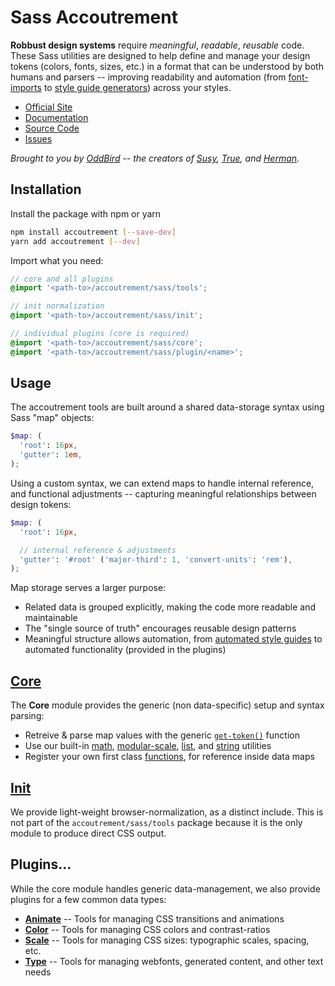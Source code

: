# Sass Accoutrement

**Robbust design systems** require
*meaningful*, *readable*, *reusable* code.
These Sass utilities are designed to
help define and manage your design tokens
(colors, fonts, sizes, etc.)
in a format that can be understood
by both humans and parsers --
improving readability and automation
(from [font-imports][fonts] to [style guide generators][herman])
across your styles.

- [Official Site](http://oddbird.net/accoutrement/)
- [Documentation](http://oddbird.net/accoutrement/docs/)
- [Source Code](https://github.com/oddbird/accoutrement/)
- [Issues](https://github.com/oddbird/accoutrement/issues)

*Brought to you by [OddBird][oddbird] --
the creators of [Susy][susy],
[True][true],
and [Herman][herman].*

[oddbird]: http://oddbird.net/
[susy]: http://oddbird.net/susy/
[true]: http://oddbird.net/true
[herman]: http://oddbird.net/herman
[fonts]: http://oddbird.net/accoutrement/docs/type.html


## Installation

Install the package with npm or yarn

```bash
npm install accoutrement [--save-dev]
yarn add accoutrement [--dev]
```

Import what you need:

```scss
// core and all plugins
@import '<path-to>/accoutrement/sass/tools';

// init normalization
@import '<path-to>/accoutrement/sass/init';

// individual plugins (core is required)
@import '<path-to>/accoutrement/sass/core';
@import '<path-to>/accoutrement/sass/plugin/<name>';
```


## Usage

The accoutrement tools are built around
a shared data-storage syntax
using Sass "map" objects:

```scss
$map: (
  'root': 16px,
  'gutter': 1em,
);
```

Using a custom syntax,
we can extend maps to handle internal reference,
and functional adjustments --
capturing meaningful relationships
between design tokens:

```scss
$map: (
  'root': 16px,

  // internal reference & adjustments
  'gutter': '#root' ('major-third': 1, 'convert-units': 'rem'),
);
```

Map storage serves a larger purpose:
- Related data is grouped explicitly,
  making the code more readable and maintainable
- The "single source of truth"
  encourages reusable design patterns
- Meaningful structure allows automation,
  from [automated style guides][herman]
  to automated functionality
  (provided in the plugins)

[herman]: http://oddbird.net/herman/
[type]: http://oddbird.net/accoutrement/docs/type.html


## [Core](http://oddbird.net/accoutrement/docs/core.html)

The **Core** module provides the generic
(non data-specific)
setup and syntax parsing:

- Retreive & parse map values
  with the generic [`get-token()`][get] function
- Use our built-in [math][math], [modular-scale][ratio],
  [list][list], and [string][string] utilities
- Register your own first class [functions][functions],
  for reference inside data maps

[get]: http://oddbird.net/accoutrement/docs/core-get.html
[math]: http://oddbird.net/accoutrement/docs/core-math.html
[ratio]: http://oddbird.net/accoutrement/docs/core-ratios.html
[list]: http://oddbird.net/accoutrement/docs/core-lists.html
[string]: http://oddbird.net/accoutrement/docs/core-strings.html
[functions]: http://oddbird.net/accoutrement/docs/core-register.html


## [Init](http://oddbird.net/accoutrement/docs/init.html)

We provide light-weight browser-normalization,
as a distinct include.
This is not part of the `accoutrement/sass/tools` package
because it is the only module to produce
direct CSS output.


## Plugins…

While the core module handles generic data-management,
we also provide plugins for a few common data types:

- **[Animate](http://oddbird.net/accoutrement/docs/animate.html)** --
  Tools for managing CSS transitions and animations
- **[Color](http://oddbird.net/accoutrement/docs/color.html)** --
  Tools for managing CSS colors and contrast-ratios
- **[Scale](http://oddbird.net/accoutrement/docs/scale.html)** --
  Tools for managing CSS sizes: typographic scales, spacing, etc.
- **[Type](http://oddbird.net/accoutrement/docs/type.html)** --
  Tools for managing webfonts, generated content, and other text needs
